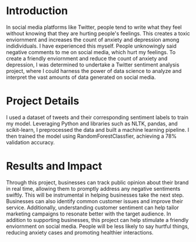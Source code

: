 # Introduction
In social media platforms like Twitter, people tend to write what they feel without knowing that they are hurting people's feelings. This creates a toxic enviornment and increases the count of anxiety and depression among indidividuals. I have experienced this myself. People unknowingly said negative comments to me on social media, which hurt my feelings. To create a friendly enviornment and reduce the count of anxiety and depression, I was determined to undertake a Twitter sentiment analysis project, where I could harness the power of data science to analyze and interpret the vast amounts of data generated on social media.

# Project Details
I used a dataset of tweets and their corresponding sentiment labels to train my model. Leveraging Python and libraries such as NLTK, pandas, and scikit-learn, I preprocessed the data and built a machine learning pipeline. I then trained the model using RandomForestClassfier, achieving a 78% validation accuracy.  

# Results and Impact
Through this project, businesses can track public opinion about their brand in real time, allowing them to promptly address any negative sentiments swiftly. This will be instrumental in helping businesses take the next step. Businesses can also identify common customer issues and improve their service. Additionally, understanding customer sentiment can help tailor marketing campaigns to resonate better with the target audience. In addition to supporting businesses, this project can help stimulate a friendly enviornment on social media. People will be less likely to say hurtful things, reducing anxiety cases and promoting healthier interactions.

